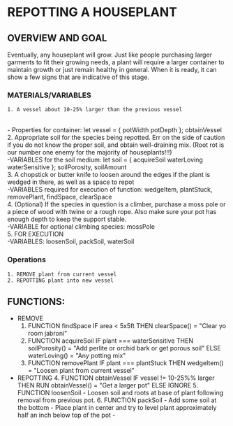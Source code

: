# REPOTTING A HOUSEPLANT

## OVERVIEW AND GOAL

Eventually, any houseplant will grow. Just like people purchasing larger garments to fit their growing needs, a plant will require a larger container to maintain growth or just remain healthy in general. When it is ready, it can show a few signs that are indicative of this stage.
<br>

### MATERIALS/VARIABLES
    1. A vessel about 10-25% larger than the previous vessel
<br>
        - Properties for container: let vessel = {
            potWidth
            potDepth
        };
        obtainVessel
<br>
    2. Appropriate soil for the species being repotted. Err on the side of caution if you do not know the proper soil, and obtain well-draining mix. (Root rot is our number one enemy for the majority of houseplants!!!)
<br>
        -VARIABLES for the soil medium: let soil = { 
            acquireSoil
            waterLoving
            waterSensitive
        };
        soilPorosity, soilAmount
<br>
    3. A chopstick or butter knife to loosen around the edges if the plant is wedged in there, as well as a space to repot
<br>
        -VARIABLES required for execution of function: wedgeItem, plantStuck, removePlant, findSpace, clearSpace
<br>
    4. (Optional) If the species in question is a climber, purchase a moss pole or a piece of wood with twine or a rough rope. Also make sure your pot has enough depth to keep the support stable.
<br> 
        -VARIABLE for optional climbing species: mossPole
<br>
    5. FOR EXECUTION
<br>
        -VARIABLES: loosenSoil, packSoil, waterSoil


### Operations
    1. REMOVE plant from current vessel
    2. REPOTTING plant into new vessel

## FUNCTIONS:
- REMOVE
    1. FUNCTION findSpace
        IF area < 5x5ft 
        THEN clearSpace() = "Clear yo room jabroni"
    2. FUNCTION acquireSoil
        IF plant === waterSensitive
        THEN soilPorosity() = "Add perlite or orchid bark or get porous soil"
        ELSE waterLoving() = "Any potting mix"
    3. FUNCTION removePlant
        IF plant === plantStuck
        THEN wedgeItem() = "Loosen plant from current vessel"
- REPOTTING
    4. FUNCTION obtainVessel
        IF vessel != 10-25%% larger
        THEN 
            RUN obtainVessel() = "Get a larger pot"
        ELSE
            IGNORE
    5. FUNCTION loosenSoil 
        - Loosen soil and roots at base of plant following removal from previous pot.
    6. FUNCTION packSoil
        - Add some soil at the bottom
        - Place plant in center and try to level plant approximately half an inch below top of the pot
        - 